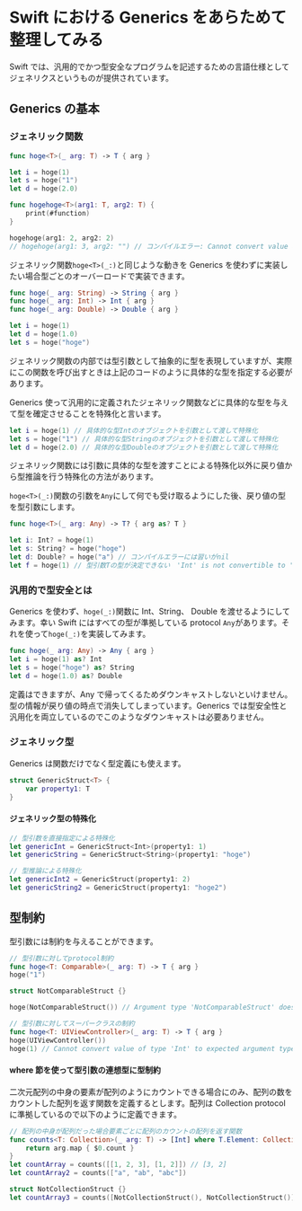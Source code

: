 # Swift における Generics をあらためて整理してみる

Swift では、汎用的でかつ型安全なプログラムを記述するための言語仕様としてジェネリクスというものが提供されています。

## Generics の基本

### ジェネリック関数

```swift
func hoge<T>(_ arg: T) -> T { arg }

let i = hoge(1)
let s = hoge("1")
let d = hoge(2.0)

func hogehoge<T>(arg1: T, arg2: T) {
    print(#function)
}

hogehoge(arg1: 2, arg2: 2)
// hogehoge(arg1: 3, arg2: "") // コンパイルエラー: Cannot convert value of type 'String' to expected argument type 'Int'
```

ジェネリック関数`hoge<T>(_:)`と同じような動きを Generics を使わずに実装したい場合型ごとのオーバーロードで実装できます。

```swift
func hoge(_ arg: String) -> String { arg }
func hoge(_ arg: Int) -> Int { arg }
func hoge(_ arg: Double) -> Double { arg }

let i = hoge(1)
let d = hoge(1.0)
let s = hoge("hoge")
```

ジェネリック関数の内部では型引数として抽象的に型を表現していますが、実際にこの関数を呼び出すときは上記のコードのように具体的な型を指定する必要があります。

Generics 使って汎用的に定義されたジェネリック関数などに具体的な型を与えて型を確定させることを特殊化と言います。

```swift
let i = hoge(1) // 具体的な型Intのオブジェクトを引数として渡して特殊化
let s = hoge("1") // 具体的な型Stringのオブジェクトを引数として渡して特殊化
let d = hoge(2.0) // 具体的な型Doubleのオブジェクトを引数として渡して特殊化
```

ジェネリック関数には引数に具体的な型を渡すことによる特殊化以外に戻り値から型推論を行う特殊化の方法があります。

`hoge<T>(_:)`関数の引数を`Any`にして何でも受け取るようにした後、戻り値の型を型引数にします。

```swift
func hoge<T>(_ arg: Any) -> T? { arg as? T }

let i: Int? = hoge(1)
let s: String? = hoge("hoge")
let d: Double? = hoge("a") // コンパイルエラーには習いがnil
let f = hoge(1) // 型引数Tの型が決定できない　'Int' is not convertible to 'Any'
```

### 汎用的で型安全とは

Generics を使わず、`hoge(_:)`関数に Int、String、 Double を渡せるようにしてみます。幸い Swift にはすべての型が準拠している protocol `Any`があります。それを使って`hoge(_:)`を実装してみます。

```swift
func hoge(_ arg: Any) -> Any { arg }
let i = hoge(1) as? Int
let s = hoge("hoge") as? String
let d = hoge(1.0) as? Double
```

定義はできますが、Any で帰ってくるためダウンキャストしないといけません。型の情報が戻り値の時点で消失してしまっています。Generics では型安全性と汎用化を両立しているのでこのようなダウンキャストは必要ありません。

### ジェネリック型

Generics は関数だけでなく型定義にも使えます。

```swift
struct GenericStruct<T> {
    var property1: T
}
```

#### ジェネリック型の特殊化

```swift
// 型引数を直接指定による特殊化
let genericInt = GenericStruct<Int>(property1: 1)
let genericString = GenericStruct<String>(property1: "hoge")

// 型推論による特殊化
let genericInt2 = GenericStruct(property1: 2)
let genericString2 = GenericStruct(property1: "hoge2")
```

## 型制約

型引数には制約を与えることができます。

```swift
// 型引数に対してprotocol制約
func hoge<T: Comparable>(_ arg: T) -> T { arg }
hoge("1")

struct NotComparableStruct {}

hoge(NotComparableStruct()) // Argument type 'NotComparableStruct' does not conform to expected type 'Comparable' Comparableに準拠していないのでコンパイルエラー

// 型引数に対してスーパークラスの制約
func hoge<T: UIViewController>(_ arg: T) -> T { arg }
hoge(UIViewController())
hoge(1) // Cannot convert value of type 'Int' to expected argument type 'UIViewController' IntはUIViewControllerのサブクラスではないのでコンパイルエラー
```

#### where 節を使って型引数の連想型に型制約

二次元配列の中身の要素が配列のようにカウントできる場合にのみ、配列の数をカウントした配列を返す関数を定義するとします。配列は Collection protocol に準拠しているので以下のように定義できます。

```swift
// 配列の中身が配列だった場合要素ごとに配列のカウントの配列を返す関数
func counts<T: Collection>(_ arg: T) -> [Int] where T.Element: Collection {
    return arg.map { $0.count }
}
let countArray = counts([[1, 2, 3], [1, 2]]) // [3, 2]
let countArray2 = counts(["a", "ab", "abc"])

struct NotCollectionStruct {}
let countArray3 = counts([NotCollectionStruct(), NotCollectionStruct()]) // Global function 'counts' requires that 'NotCollectionStruct' conform to 'Collection' コンパイルエラー
```
